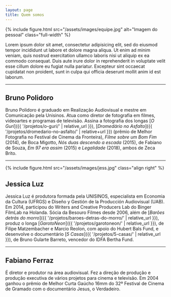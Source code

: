 ```yaml
---
layout: page
title: Quem somos
---
```


{% include figure.html src="/assets/images/equipe.jpg" alt="Imagem do pessoal" class="full-width" %}

Lorem ipsum dolor sit amet, consectetur adipisicing elit, sed do eiusmod tempor incididunt ut labore et dolore magna aliqua. Ut enim ad minim veniam, quis nostrud exercitation ullamco laboris nisi ut aliquip ex ea commodo consequat. Duis aute irure dolor in reprehenderit in voluptate velit esse cillum dolore eu fugiat nulla pariatur. Excepteur sint occaecat cupidatat non proident, sunt in culpa qui officia deserunt mollit anim id est laborum.

---

## Bruno Polidoro
Bruno Polidoro é graduado em Realização Audiovisual e mestre em
Comunicação pela Unisinos. Atua como diretor de fotografia em filmes,
videoartes e programas de televisão. Assina a fotografia dos longas [_O Guri_]({{ '/projetos/o-guri/' | relative_url }}), [_Dromedário no Asfalto_]({{ '/projetos/dromedario-no-asfalto/' | relative+url }}) (prêmio de Melhor Fotografia no Festival de Cinema da Fronteira), _Filme sobre um Bom Fim_ (2014), de Boca Migotto, _Nós duas descendo a escada_ (2015), de Fabiano de Souza, _Em 97 era assim_ (2015) e _Legalidade_ (2018), ambos de Zeca Brito.

---

{% include figure.html src="/assets/images/jess.jpg" class="align right" %}
## Jessica Luz
Jessica Luz é produtora formada pela UNISINOS, especialista em Economia da Cultura (UFRGS) e Diseño y Gestión de la Producción Audiovisual (UAB). Em 2014, participou do Writers and Creative Producers Lab do Binger FilmLab na Holanda. Sócia da Besouro Filmes desde 2006, além de [_Barões detrás do morro_]({{ '/projetos/baroes-detras-do-morro/' | relative_url }}), produz o longa [_GarotoNeon_]({{ '/projetos/garotoneon/' | relative_url }}), de Filipe Matzembacher e Marcio Reolon, com apoio do Hubert Bals Fund, e desenvolve o documentário [_5 Casas_]({{ '/projetos/5-casas/' | relative_url }}), de Bruno Gularte Barreto, vencedor do IDFA Bertha Fund.

---

## Fabiano Ferraz
É diretor e produtor na área audiovisual. Fez a
direção de produção e produção executiva de vários projetos para
cinema e televisão. Em 2004 ganhou o prêmio de Melhor Curta Gaúcho
16mm do 32º Festival de Cinema de Gramado com o documentário Jesus, o
Verdadeiro.
